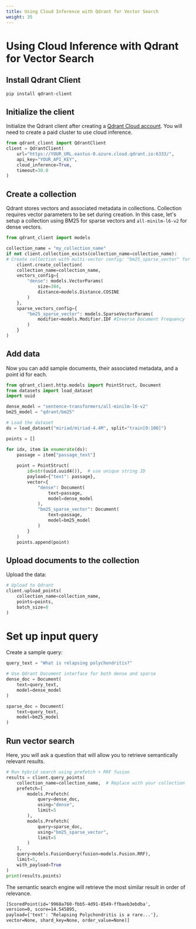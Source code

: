 ```yaml
---
title: Using Cloud Inference with Qdrant for Vector Search
weight: 35
---
```

# Using Cloud Inference with Qdrant for Vector Search
## Install Qdrant Client
```bash
pip install qdrant-client
```
## Initialize the client
Initialize the Qdrant client after creating a [Qdrant Cloud account](https://qdrant.tech/cloud/). 
You will need to create a paid cluster to use cloud inference. 
```python
from qdrant_client import QdrantClient
client = QdrantClient(
    url="https://YOUR_URL.eastus-0.azure.cloud.qdrant.io:6333/",
    api_key="YOUR_API_KEY",
    cloud_inference=True,
    timeout=30.0
)  
```
## Create a collection
Qdrant stores vectors and associated metadata in collections. Collection requires vector parameters to be set during creation. In this case, let's setup a collection using BM25 for sparse vectors and `all-minilm-l6-v2` for dense vectors. 
```python
from qdrant_client import models

collection_name = "my_collection_name"
if not client.collection_exists(collection_name=collection_name):
# Create collection with multi-vector config: "bm25_sparse_vector" for BM25, "dense" for MiniLM
    client.create_collection(
    collection_name=collection_name,
    vectors_config={
        "dense": models.VectorParams(
            size=384,
            distance=models.Distance.COSINE
        )
    },
    sparse_vectors_config={
        "bm25_sparse_vector": models.SparseVectorParams(
            modifier=models.Modifier.IDF #Inverse Document Frequency
        )
    }
)
```
## Add data
Now you can add sample documents, their associated metadata, and a point id for each.

```python
from qdrant_client.http.models import PointStruct, Document
from datasets import load_dataset
import uuid

dense_model = "sentence-transformers/all-minilm-l6-v2"
bm25_model = "qdrant/bm25"

# Load the dataset
ds = load_dataset("miriad/miriad-4.4M", split="train[0:100]")

points = []

for idx, item in enumerate(ds):
    passage = item["passage_text"]
    
    point = PointStruct(
        id=str(uuid.uuid4()),  # use unique string ID
        payload={"text": passage},
        vector={
            "dense": Document(
                text=passage,
                model=dense_model
            ),
            "bm25_sparse_vector": Document(
                text=passage,
                model=bm25_model
            )
        }
    )
    points.append(point)

```

## Upload documents to the collection
Upload the data: 
```python
# Upload to Qdrant
client.upload_points(
    collection_name=collection_name, 
    points=points, 
    batch_size=8
)
```
# Set up input query
Create a sample query:
```python
query_text = "What is relapsing polychondritis?"

# Use Qdrant Document interface for both dense and sparse
dense_doc = Document(
    text=query_text,
    model=dense_model
)

sparse_doc = Document(
    text=query_text,
    model=bm25_model
)
```
## Run vector search
Here, you will ask a question that will allow you to retrieve semantically relevant results.
```python
# Run hybrid search using prefetch + RRF fusion
results = client.query_points(
    collection_name=collection_name,  # Replace with your collection
    prefetch=[
        models.Prefetch(
            query=dense_doc,
            using="dense",
            limit=5
        ),
        models.Prefetch(
            query=sparse_doc,
            using="bm25_sparse_vector",
            limit=5
        )
    ],
    query=models.FusionQuery(fusion=models.Fusion.RRF),
    limit=5,
    with_payload=True
)
print(results.points)
```
The semantic search engine will retrieve the most similar result in order of relevance.
```markdown
[ScoredPoint(id='9968a760-fbb5-4d91-8549-ffbaeb3ebdba', 
version=0, score=14.545895, 
payload={'text': "Relapsing Polychondritis is a rare...'}, 
vector=None, shard_key=None, order_value=None)]
```